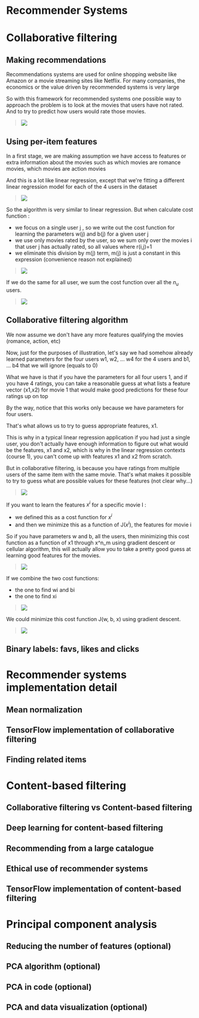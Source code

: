 # Recommender Systems


# Collaborative filtering

## Making recommendations

Recommendations systems are used for online shopping website like Amazon or a movie streaming sites like Netflix.
For many companies, the economics or the value driven by recommended systems  is very large

So with this framework for recommended systems one possible way to approach the problem is to look at the movies that users have not rated. And to try to predict how users would rate those movies.

> <img src="./images/w02-01-Making_recommendations/img_2023-02-10_16-17-58.png">

## Using per-item features


In a first stage, we are making assumption we have access to features or extra information about the movies such as which movies are romance movies, which movies are action movies

And this is a lot like linear regression, except that we're fitting a different linear regression model for each of the 4 users in the dataset

> <img src="./images/w02-02-Using_per-item_features/img_2023-02-10_16-19-54.png">

So the algorithm is very similar to linear regression. But when calculate cost function :
- we focus on a single user j ,  so we write out the cost function for learning the parameters w(j) and b(j) for a given user j
- we use only movies rated by the user, so we sum only over the movies i that user j has actually rated, so all values where r(i,j)=1
- we eliminate this division by m(j) term, m(j) is just a constant in this expression (convenience reason not explained)

> <img src="./images/w02-02-Using_per-item_features/img_2023-02-10_16-20-29.png">

If we do the same for all user, we sum the cost function over all the $n_u$ users.

> <img src="./images/w02-02-Using_per-item_features/img_2023-02-10_16-20-46.png">


## Collaborative filtering algorithm


We now assume we don't have any more features qualifying the movies (romance, action, etc)

Now, just for the purposes of illustration, let's say we had somehow already learned parameters for the four users w1, w2, ... w4 for the 4 users and b1, ... b4 that we will ignore (equals to 0)

What we have is that if you have the parameters for all four users 1, and if you have 4 ratings, you can take a reasonable guess at what lists a feature vector (x1,x2) for movie 1 that would make good predictions for these four ratings up on top

By the way, notice that this works only because we have parameters for four users.

That's what allows us to try to guess appropriate features, x1.

This is why in a typical linear regression application if you had just a single user, you don't actually have enough information to figure out what would be the features, x1 and x2, which is why in the linear regression contexts (course 1), you can't come up with features x1 and x2 from scratch.

But in collaborative filtering, is because you have ratings from multiple users of the same item with the same movie. That's what makes it possible to try to guess what are possible values for these features (not clear why...)

> <img src="./images/w02-03-Collaborative_filtering_algorithm/img_2023-02-10_16-24-47.png">

If you want to learn the features $x^i$ for a specific movie I :
- we defined this as a cost function for $x^i$
- and then we minimize this as a function of J($x^i$), the features for movie i

So if you have parameters w and b, all the users, then minimizing this cost function as a function of x1 through x^n_m using gradient descent or cellular algorithm, this will actually allow you to take a pretty good guess at learning good features for the movies.

> <img src="./images/w02-03-Collaborative_filtering_algorithm/img_2023-02-10_16-25-26.png">

If we combine the two cost functions:
- the one to find wi and bi
- the one to find xi

> <img src="./images/w02-03-Collaborative_filtering_algorithm/img_2023-02-10_16-26-02.png">

We could minimize this cost function J(w, b, x) using gradient descent.

> <img src="./images/w02-03-Collaborative_filtering_algorithm/img_2023-02-10_16-26-19.png">


## Binary labels: favs, likes and clicks



# Recommender systems implementation detail

## Mean normalization

## TensorFlow implementation of collaborative filtering

## Finding related items




# Content-based filtering

## Collaborative filtering vs Content-based filtering

## Deep learning for content-based filtering

## Recommending from a large catalogue

## Ethical use of recommender systems

## TensorFlow implementation of content-based filtering




# Principal component analysis

## Reducing the number of features (optional)

## PCA algorithm (optional)

## PCA in code (optional)

## PCA and data visualization (optional)

